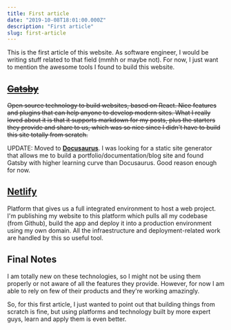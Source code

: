 ```yaml
---
title: First article
date: "2019-10-08T18:01:00.000Z"
description: "First article"
slug: first-article
---
```


This is the first article of this website. As software engineer, I would be writing stuff related to that field (mmhh or maybe not). For now, I just want to mention the awesome tools I found to build this website.

<!--truncate-->

## [~~Gatsby~~](https://www.gatsbyjs.org/)
~~Open source technology to build websites, based on React. Nice features and plugins that can help anyone to develop modern sites. What I really loved about it is that it supports markdown for my posts, plus the starters they provide and share to us, which was so nice since I didn't have to build this site totally from scratch.~~

UPDATE: Moved to __[Docusaurus](https://docusaurus.io/)__. I was looking for a static site generator that allows me to build a portfolio/documentation/blog site and found Gatsby with higher learning curve than Docusaurus. Good reason enough for now.

## [Netlify](https://www.netlify.com/)
Platform that gives us a full integrated environment to host a web project. I'm publishing my website to this platform which pulls all my codebase (from Github), build the app and deploy it into a production environment using my own domain. All the infraestructure and deployment-related work are handled by this so useful tool.

## Final Notes

I am totally new on these technologies, so I might not be using them properly or not aware of all the features they provide. However, for now I am able to rely on few of their products and they're working amazingly.

So, for this first article, I just wanted to point out that building things from scratch is fine, but using platforms and technology built by more expert guys, learn and apply them is even better.